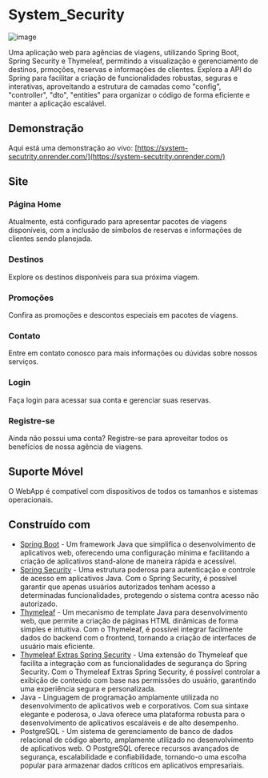 # System_Security

![image](https://github.com/ThiagoJaime/System_Security/assets/106777235/1796afa6-e085-42c2-9753-661c2100850d)

Uma aplicação web para agências de viagens, utilizando Spring Boot, Spring Security e Thymeleaf, permitindo a visualização e gerenciamento de destinos, prmoções, reservas e informações de clientes. Explora a API do Spring para facilitar a criação de funcionalidades robustas, seguras e interativas, aproveitando a estrutura de camadas como "config", "controller", "dto", "entities" para organizar o código de forma eficiente e manter a aplicação escalável.

## Demonstração
Aqui está uma demonstração ao vivo: [https://system-secutrity.onrender.com/](https://system-secutrity.onrender.com/)

## Site

### Página Home
Atualmente, está configurado para apresentar pacotes de viagens disponíveis, com a inclusão de símbolos de reservas e informações de clientes sendo planejada.

### Destinos
Explore os destinos disponíveis para sua próxima viagem.

### Promoções
Confira as promoções e descontos especiais em pacotes de viagens.

### Contato
Entre em contato conosco para mais informações ou dúvidas sobre nossos serviços.

### Login
Faça login para acessar sua conta e gerenciar suas reservas.

### Registre-se
Ainda não possui uma conta? Registre-se para aproveitar todos os benefícios de nossa agência de viagens.

## Suporte Móvel
O WebApp é compatível com dispositivos de todos os tamanhos e sistemas operacionais.

## Construído com

- [Spring Boot](https://spring.io/projects/spring-boot) - Um framework Java que simplifica o desenvolvimento de aplicativos web, oferecendo uma configuração mínima e facilitando a criação de aplicativos stand-alone de maneira rápida e acessível.
- [Spring Security](https://spring.io/projects/spring-security) - Uma estrutura poderosa para autenticação e controle de acesso em aplicativos Java. Com o Spring Security, é possível garantir que apenas usuários autorizados tenham acesso a determinadas funcionalidades, protegendo o sistema contra acesso não autorizado.
- [Thymeleaf](https://www.thymeleaf.org/) - Um mecanismo de template Java para desenvolvimento web, que permite a criação de páginas HTML dinâmicas de forma simples e intuitiva. Com o Thymeleaf, é possível integrar facilmente dados do backend com o frontend, tornando a criação de interfaces de usuário mais eficiente.
- [Thymeleaf Extras Spring Security](https://www.thymeleaf.org/doc/articles/springsecurity.html) - Uma extensão do Thymeleaf que facilita a integração com as funcionalidades de segurança do Spring Security. Com o Thymeleaf Extras Spring Security, é possível controlar a exibição de conteúdo com base nas permissões do usuário, garantindo uma experiência segura e personalizada.
- Java - Linguagem de programação amplamente utilizada no desenvolvimento de aplicativos web e corporativos. Com sua sintaxe elegante e poderosa, o Java oferece uma plataforma robusta para o desenvolvimento de aplicativos escaláveis e de alto desempenho.
- PostgreSQL - Um sistema de gerenciamento de banco de dados relacional de código aberto, amplamente utilizado no desenvolvimento de aplicativos web. O PostgreSQL oferece recursos avançados de segurança, escalabilidade e confiabilidade, tornando-o uma escolha popular para armazenar dados críticos em aplicativos empresariais.


